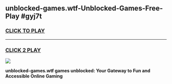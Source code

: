 
## unblocked-games.wtf-Unblocked-Games-Free-Play #gyj7t
<h3>
<a href="https://us.freeplayer.one?title=unblocked-games.wtf&ref=9M">CLICK TO PLAY</a></h3>
<hr>

<h3>
<a href="https://us.freeplayer.one?title=unblocked-games.wtf&ref=9M">CLICK 2 PLAY</a>
  
</h3>

<a href="https://us.freeplayer.one?title=unblocked-games.wtf&ref=9M"><img src="https://clearcache.store/games.png"></a>


**unblocked-games.wtf games unblocked: Your Gateway to Fun and Accessible Online Gaming**
